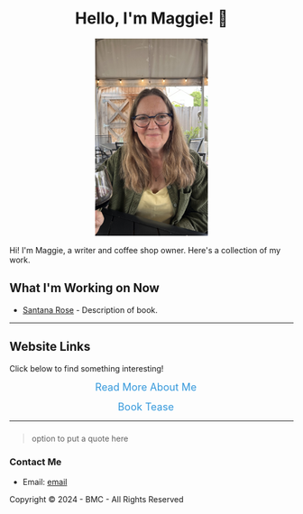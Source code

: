<!DOCTYPE html>
<h1 align="center">Hello, I'm Maggie! 👋</h1>

<p align="center">
  <a href="(https://github.com/bchisholm08/mmgWrites.github.io/blob/main/)">
    <img src="images/mmgHeadShot.jpg" alt="headshot" width="200" height="350">
  </a>
</p>

Hi! I'm Maggie, a writer and coffee shop owner. Here's a collection of my work. 

## What I'm Working on Now
- [Santana Rose](link-to-story) - Description of book. 

---

## Website Links
Click below to find something interesting!
<div style="text-align: center;">
  <a href="/about.md" style="font-size: 18px; margin-right: 20px; text-decoration: none; color: #3498db;">Read More About Me</a>
  
  <a href="./chapters.md" style="font-size: 18px; margin-right: 20px; text-decoration: none; color: #3498db;">Book Tease</a>
</div>

---
###
> option to put a quote here

### Contact Me
  * Email: [email](mailto:email@gmail.com)




Copyright © 2024 - BMC - All Rights Reserved
